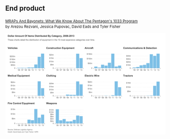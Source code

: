 ## End product

<small><a href="http://www.npr.org/2014/09/02/342494225/mraps-and-bayonets-what-we-know-about-the-pentagons-1033-program">MRAPs And Bayonets: What We Know About The Pentagon's 1033 Program</a><br/>by Arezou Rezvani, Jessica Pupovac, David Eads and Tyler Fisher</small>

<img src="img/screenshot.png" />
